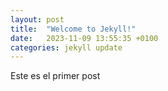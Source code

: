 ```yaml
---
layout: post
title:  "Welcome to Jekyll!"
date:   2023-11-09 13:55:35 +0100
categories: jekyll update
---
```

Este es el primer post